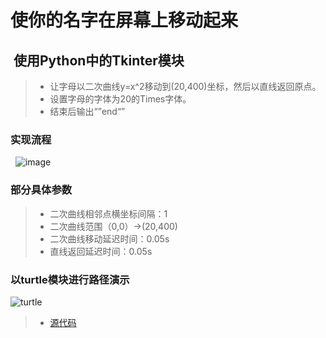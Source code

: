 # 使你的名字在屏幕上移动起来
##  使用Python中的Tkinter模块
> * 让字母以二次曲线y=x^2移动到(20,400)坐标，然后以直线返回原点。<br>
> * 设置字母的字体为20的Times字体。<br>
> * 结束后输出“”end“”<br>
### 实现流程
 
![image](https://user-images.githubusercontent.com/31878522/30744636-90379328-9fd5-11e7-8c16-414176ca32aa.png)

### 部分具体参数
> * 二次曲线相邻点横坐标间隔：1 <br>
> * 二次曲线范围（0,0）->(20,400)
> * 二次曲线移动延迟时间：0.05s<br>
> * 直线返回延迟时间：0.05s<br>
### 以turtle模块进行路径演示
![turtle](https://user-images.githubusercontent.com/31878522/30745709-d462f48a-9fd9-11e7-8dfa-329bebc6a263.PNG)
 
> * [源代码](https://github.com/tzwhu/computational_physics_N2015301020096/blob/master/02%20code)
